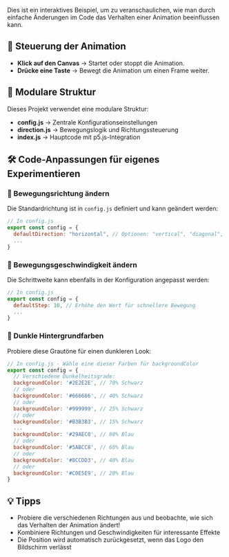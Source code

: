 Dies ist ein interaktives Beispiel, um zu veranschaulichen, wie man durch einfache Änderungen im Code das Verhalten einer Animation beeinflussen kann.

## 🔧 Steuerung der Animation  
- **Klick auf den Canvas** → Startet oder stoppt die Animation.  
- **Drücke eine Taste** → Bewegt die Animation um einen Frame weiter.  

## 🧩 Modulare Struktur
Dieses Projekt verwendet eine modulare Struktur:

- **config.js** → Zentrale Konfigurationseinstellungen
- **direction.js** → Bewegungslogik und Richtungssteuerung
- **index.js** → Hauptcode mit p5.js-Integration

## 🛠 Code-Anpassungen für eigenes Experimentieren  

### 🎯 Bewegungsrichtung ändern
Die Standardrichtung ist in `config.js` definiert und kann geändert werden:
```js
// In config.js
export const config = {
  defaultDirection: "horizontal", // Optionen: "vertical", "diagonal", "horizontal", "diagonalUp"
  ...
}
```

### 🎯 Bewegungsgeschwindigkeit ändern  
Die Schrittweite kann ebenfalls in der Konfiguration angepasst werden:  
```js
// In config.js
export const config = {
  defaultStep: 10, // Erhöhe den Wert für schnellere Bewegung
  ...
}
```

### 🎯 Dunkle Hintergrundfarben
Probiere diese Grautöne für einen dunkleren Look:
```js
// In config.js - Wähle eine dieser Farben für backgroundColor
export const config = {
  // Verschiedene Dunkelheitsgrade:
  backgroundColor: '#2E2E2E', // 70% Schwarz
  // oder
  backgroundColor: '#666666', // 40% Schwarz
  // oder
  backgroundColor: '#999999', // 25% Schwarz
  // oder
  backgroundColor: '#B3B3B3', // 15% Schwarz
  ...
  backgroundColor: '#29AEC0', // 80% Blau
  // oder
  backgroundColor: '#5ABCC8', // 60% Blau
  // oder
  backgroundColor: '#8CCDD3', // 40% Blau
  // oder
  backgroundColor: '#C0E5E9', // 20% Blau
}
```

## 💡 Tipps
- Probiere die verschiedenen Richtungen aus und beobachte, wie sich das Verhalten der Animation ändert!
- Kombiniere Richtungen und Geschwindigkeiten für interessante Effekte
- Die Position wird automatisch zurückgesetzt, wenn das Logo den Bildschirm verlässt
